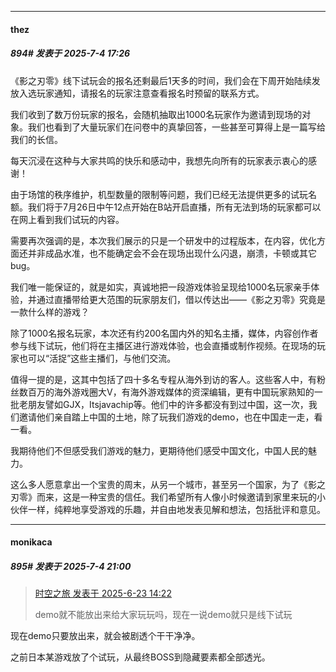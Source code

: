 ﻿
*****

####  thez  
##### 894#       发表于 2025-7-4 17:26

《影之刃零》线下试玩会的报名还剩最后1天多的时间，我们会在下周开始陆续发放入选玩家通知，请报名的玩家注意查看报名时预留的联系方式。

我们收到了数万份玩家的报名，会随机抽取出1000名玩家作为邀请到现场的对象。我们也看到了大量玩家们在问卷中的真挚回答，一些甚至可算得上是一篇写给我们的长信。

每天沉浸在这种与大家共鸣的快乐和感动中，我想先向所有的玩家表示衷心的感谢！

由于场馆的秩序维护，机型数量的限制等问题，我们已经无法提供更多的试玩名额。我们将于7月26日中午12点开始在B站开启直播，所有无法到场的玩家都可以在网上看到我们试玩的内容。

需要再次强调的是，本次我们展示的只是一个研发中的过程版本，在内容，优化方面还并非成品水准，也不能确定会不会在现场出现什么闪退，崩溃，卡顿或其它bug。

我们唯一能保证的，就是如实，真诚地把一段游戏体验呈现给1000名玩家亲手体验，并通过直播带给更大范围的玩家朋友们，借以传达出——《影之刃零》究竟是一款什么样的游戏？

除了1000名报名玩家，本次还有约200名国内外的知名主播，媒体，内容创作者参与线下试玩，他们将在主播区进行游戏体验，也会直播或制作视频。在现场的玩家也可以“活捉”这些主播们，与他们交流。

值得一提的是，这其中包括了四十多名专程从海外到访的客人。这些客人中，有粉丝数百万的海外游戏圈大V，有海外游戏媒体的资深编辑，更有中国玩家熟知的一批老朋友譬如GJX，Itsjavachip等。他们中的许多都没有到过中国，这一次，我们邀请他们亲自踏上中国的土地，除了玩我们游戏的demo，也在中国走一走，看一看。

我期待他们不但感受我们游戏的魅力，更期待他们感受中国文化，中国人民的魅力。

这么多人愿意拿出一个宝贵的周末，从另一个城市，甚至另一个国家，为了《影之刃零》而来，这是一种宝贵的信任。我们希望所有人像小时候邀请到家里来玩的小伙伴一样，纯粹地享受游戏的乐趣，并自由地发表见解和想法，包括批评和意见。


*****

####  monikaca  
##### 895#       发表于 2025-7-4 21:00

<blockquote><a href="httphttps://stage1st.com/2b/forum.php?mod=redirect&amp;goto=findpost&amp;pid=67985499&amp;ptid=2135953" target="_blank">时空之旅 发表于 2025-6-23 14:22</a>

demo就不能放出来给大家玩玩吗，现在一说demo就只是线下试玩</blockquote>
现在demo只要放出来，就会被剧透个干干净净。

之前日本某游戏放了个试玩，从最终BOSS到隐藏要素都全部透光。

